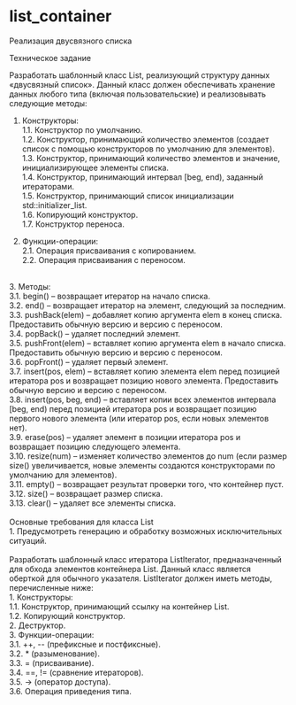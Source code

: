 # list_container<br />
Реализация двусвязного списка<br />

Техническое задание<br />

Разработать шаблонный класс List, реализующий структуру данных «двусвязный список». Данный класс должен обеспечивать хранение данных любого типа (включая пользовательские) и реализовывать следующие методы:<br />

1.	Конструкторы:<br />
1.1.	Конструктор по умолчанию.<br />
1.2.	Конструктор, принимающий количество элементов (создает список с помощью конструкторов по умолчанию для элементов).<br />
1.3.	Конструктор, принимающий количество элементов и значение, инициализирующее элементы списка.<br />
1.4.	Конструктор, принимающий интервал [beg, end), заданный итераторами.<br />
1.5.	Конструктор, принимающий список инициализации std::initializer_list.<br />
1.6.	Копирующий конструктор.<br />
1.7.	Конструктор переноса.<br />

2.	Функции-операции:<br />
2.1.	Операция присваивания с копированием.<br />
2.2.	Операция присваивания с переносом.<br />
<br />
3.	Методы:<br />
3.1.	begin() – возвращает итератор на начало списка.<br />
3.2.	end() – возвращает итератор на элемент, следующий за последним.<br />
3.3.	pushBack(elem) – добавляет копию аргумента elem в конец списка. Предоставить обычную версию и версию с переносом.<br />
3.4.	popBack() – удаляет последний элемент.<br />
3.5.	pushFront(elem) – вставляет копию аргумента elem в начало списка. Предоставить обычную версию и версию с переносом.<br />
3.6.	popFront() – удаляет первый элемент.<br />
3.7.	insert(pos, elem) – вставляет копию элемента elem перед позицией итератора pos и возвращает позицию нового элемента. Предоставить обычную версию и версию с переносом.<br />
3.8.	insert(pos, beg, end) – вставляет копии всех элементов интервала [beg, end) перед позицией итератора pos и возвращает позицию первого нового элемента (или итератор pos, если новых элементов нет).<br />
3.9.	erase(pos) – удаляет элемент в позиции итератора pos и возвращает позицию следующего элемента.<br />
3.10.	resize(num) – изменяет количество элементов до num (если размер size() увеличивается, новые элементы создаются конструкторами по умолчанию для элементов).<br />
3.11.	empty() – возвращает результат проверки того, что контейнер пуст.<br />
3.12.	size() – возвращает размер списка.<br />
3.13.	clear() – удаляет все элементы списка.<br />
<br />
Основные требования для класса List<br />
1.	Предусмотреть генерацию и обработку возможных исключительных ситуаций.<br />
<br />
Разработать шаблонный класс итератора ListIterator, предназначенный для обхода элементов контейнера List. Данный класс является оберткой для обычного указателя. ListIterator должен иметь методы, перечисленные ниже:<br />
1.	Конструкторы:<br />
1.1.	Конструктор, принимающий ссылку на контейнер List.<br />
1.2.	Копирующий конструктор.<br />
2.	Деструктор.<br />
3.	Функции-операции:<br />
3.1.	++, -- (префиксные и постфиксные).<br />
3.2.	* (разыменование).<br />
3.3.	= (присваивание).<br />
3.4.	==, != (сравнение итераторов).<br />
3.5.	-> (оператор доступа).<br />
3.6.	Операция приведения типа.<br />

